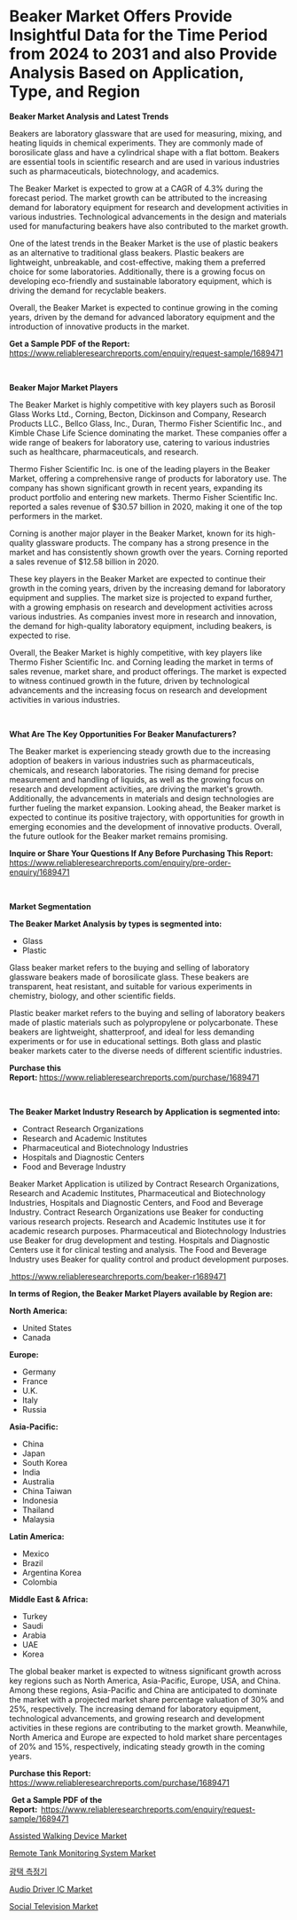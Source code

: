 <p><h1>Beaker Market Offers Provide Insightful Data for the Time Period from 2024 to 2031 and also Provide Analysis Based on Application, Type, and Region</h1></p><p><strong>Beaker Market Analysis and Latest Trends</strong></p>
<p><p>Beakers are laboratory glassware that are used for measuring, mixing, and heating liquids in chemical experiments. They are commonly made of borosilicate glass and have a cylindrical shape with a flat bottom. Beakers are essential tools in scientific research and are used in various industries such as pharmaceuticals, biotechnology, and academics.</p><p>The Beaker Market is expected to grow at a CAGR of 4.3% during the forecast period. The market growth can be attributed to the increasing demand for laboratory equipment for research and development activities in various industries. Technological advancements in the design and materials used for manufacturing beakers have also contributed to the market growth.</p><p>One of the latest trends in the Beaker Market is the use of plastic beakers as an alternative to traditional glass beakers. Plastic beakers are lightweight, unbreakable, and cost-effective, making them a preferred choice for some laboratories. Additionally, there is a growing focus on developing eco-friendly and sustainable laboratory equipment, which is driving the demand for recyclable beakers.</p><p>Overall, the Beaker Market is expected to continue growing in the coming years, driven by the demand for advanced laboratory equipment and the introduction of innovative products in the market.</p></p>
<p><strong>Get a Sample PDF of the Report:&nbsp;</strong> <a href="https://www.reliableresearchreports.com/enquiry/request-sample/1689471">https://www.reliableresearchreports.com/enquiry/request-sample/1689471</a></p>
<p>&nbsp;</p>
<p><strong>Beaker Major Market Players</strong></p>
<p><p>The Beaker Market is highly competitive with key players such as Borosil Glass Works Ltd., Corning, Becton, Dickinson and Company, Research Products LLC., Bellco Glass, Inc., Duran, Thermo Fisher Scientific Inc., and Kimble Chase Life Science dominating the market. These companies offer a wide range of beakers for laboratory use, catering to various industries such as healthcare, pharmaceuticals, and research.</p><p>Thermo Fisher Scientific Inc. is one of the leading players in the Beaker Market, offering a comprehensive range of products for laboratory use. The company has shown significant growth in recent years, expanding its product portfolio and entering new markets. Thermo Fisher Scientific Inc. reported a sales revenue of $30.57 billion in 2020, making it one of the top performers in the market.</p><p>Corning is another major player in the Beaker Market, known for its high-quality glassware products. The company has a strong presence in the market and has consistently shown growth over the years. Corning reported a sales revenue of $12.58 billion in 2020.</p><p>These key players in the Beaker Market are expected to continue their growth in the coming years, driven by the increasing demand for laboratory equipment and supplies. The market size is projected to expand further, with a growing emphasis on research and development activities across various industries. As companies invest more in research and innovation, the demand for high-quality laboratory equipment, including beakers, is expected to rise.</p><p>Overall, the Beaker Market is highly competitive, with key players like Thermo Fisher Scientific Inc. and Corning leading the market in terms of sales revenue, market share, and product offerings. The market is expected to witness continued growth in the future, driven by technological advancements and the increasing focus on research and development activities in various industries.</p></p>
<p>&nbsp;</p>
<p><strong>What Are The Key Opportunities For Beaker Manufacturers?</strong></p>
<p><p>The Beaker market is experiencing steady growth due to the increasing adoption of beakers in various industries such as pharmaceuticals, chemicals, and research laboratories. The rising demand for precise measurement and handling of liquids, as well as the growing focus on research and development activities, are driving the market's growth. Additionally, the advancements in materials and design technologies are further fueling the market expansion. Looking ahead, the Beaker market is expected to continue its positive trajectory, with opportunities for growth in emerging economies and the development of innovative products. Overall, the future outlook for the Beaker market remains promising.</p></p>
<p><strong>Inquire or Share Your Questions If Any Before Purchasing This Report:</strong> <a href="https://www.reliableresearchreports.com/enquiry/pre-order-enquiry/1689471">https://www.reliableresearchreports.com/enquiry/pre-order-enquiry/1689471</a></p>
<p>&nbsp;</p>
<p><strong>Market Segmentation</strong></p>
<p><strong>The Beaker Market Analysis by types is segmented into:</strong></p>
<p><ul><li>Glass</li><li>Plastic</li></ul></p>
<p><p>Glass beaker market refers to the buying and selling of laboratory glassware beakers made of borosilicate glass. These beakers are transparent, heat resistant, and suitable for various experiments in chemistry, biology, and other scientific fields.</p><p>Plastic beaker market refers to the buying and selling of laboratory beakers made of plastic materials such as polypropylene or polycarbonate. These beakers are lightweight, shatterproof, and ideal for less demanding experiments or for use in educational settings. Both glass and plastic beaker markets cater to the diverse needs of different scientific industries.</p></p>
<p><strong>Purchase this Report:&nbsp;</strong><a href="https://www.reliableresearchreports.com/purchase/1689471">https://www.reliableresearchreports.com/purchase/1689471</a></p>
<p>&nbsp;</p>
<p><strong>The Beaker Market Industry Research by Application is segmented into:</strong></p>
<p><ul><li>Contract Research Organizations</li><li>Research and Academic Institutes</li><li>Pharmaceutical and Biotechnology Industries</li><li>Hospitals and Diagnostic Centers</li><li>Food and Beverage Industry</li></ul></p>
<p><p>Beaker Market Application is utilized by Contract Research Organizations, Research and Academic Institutes, Pharmaceutical and Biotechnology Industries, Hospitals and Diagnostic Centers, and Food and Beverage Industry. Contract Research Organizations use Beaker for conducting various research projects. Research and Academic Institutes use it for academic research purposes. Pharmaceutical and Biotechnology Industries use Beaker for drug development and testing. Hospitals and Diagnostic Centers use it for clinical testing and analysis. The Food and Beverage Industry uses Beaker for quality control and product development purposes.</p></p>
<p><a href="https://www.reliableresearchreports.com/beaker-r1689471">&nbsp;https://www.reliableresearchreports.com/beaker-r1689471</a></p>
<p><strong>In terms of Region, the Beaker Market Players available by Region are:</strong></p>
<p>
    <p> <strong> North America: </strong>
        <ul>
            <li>United States</li>
            <li>Canada</li>
        </ul>
        </p> 
    <p> <strong> Europe: </strong>
        <ul>
            <li>Germany</li>
            <li>France</li>
            <li>U.K.</li>
            <li>Italy</li>
            <li>Russia</li>
        </ul>
        </p> 
    <p> <strong> Asia-Pacific: </strong>
        <ul>
            <li>China</li>
            <li>Japan</li>
            <li>South Korea</li>
            <li>India</li>
            <li>Australia</li>
            <li>China Taiwan</li>
            <li>Indonesia</li>
            <li>Thailand</li>
            <li>Malaysia</li>
        </ul>
        </p> 
    <p> <strong> Latin America: </strong>
        <ul>
            <li>Mexico</li>
            <li>Brazil</li>
            <li>Argentina Korea</li>
            <li>Colombia</li>
        </ul>
        </p> 
    <p> <strong> Middle East & Africa: </strong>
        <ul>
            <li>Turkey</li>
            <li>Saudi</li>
            <li>Arabia</li>
            <li>UAE</li>
            <li>Korea</li>
        </ul>
    </p>
    </p>
<p><p>The global beaker market is expected to witness significant growth across key regions such as North America, Asia-Pacific, Europe, USA, and China. Among these regions, Asia-Pacific and China are anticipated to dominate the market with a projected market share percentage valuation of 30% and 25%, respectively. The increasing demand for laboratory equipment, technological advancements, and growing research and development activities in these regions are contributing to the market growth. Meanwhile, North America and Europe are expected to hold market share percentages of 20% and 15%, respectively, indicating steady growth in the coming years.</p></p>
<p><strong>Purchase this Report: </strong><a href="https://www.reliableresearchreports.com/purchase/1689471">https://www.reliableresearchreports.com/purchase/1689471</a></p>
<p>&nbsp;<strong>Get a Sample PDF of the Report:&nbsp;&nbsp;</strong><a href="https://www.reliableresearchreports.com/enquiry/request-sample/1689471">https://www.reliableresearchreports.com/enquiry/request-sample/1689471</a></p>
<p><strong></strong></p>
<p><p><a href="https://github.com/bmorecock/Market-Research-Report-List-4/blob/main/assisted-walking-device-market.md">Assisted Walking Device Market</a></p><p><a href="https://issuu.com/reportprime-2/docs/remote-tank-monitoring-system-market-size-2030.ppt">Remote Tank Monitoring System Market</a></p><p><a href="https://medium.com/@percyhagernes9778/%EA%B8%80%EB%A1%9C%EC%8A%A4-%EB%AF%B8%ED%84%B0-%EC%8B%9C%EC%9E%A5-%EB%B3%B4%EA%B3%A0%EC%84%9C-%EC%A0%9C%ED%92%88-%EC%9C%A0%ED%98%95-%ED%9C%B4%EB%8C%80%EC%9A%A9-%EA%B8%80%EB%A1%9C%EC%8A%A4-%EB%AF%B8%ED%84%B0-%EA%B3%A0%EC%A0%95-%EA%B8%80%EB%A1%9C%EC%8A%A4-%EB%AF%B8%ED%84%B0-%EC%B5%9C%EC%A2%85-%EC%82%AC%EC%9A%A9-%EC%9E%90%EB%8F%99%EC%B0%A8-%EB%8F%84%EB%A3%8C-%EB%B0%8F-%EC%9E%89%ED%81%AC-%EC%9C%A0%EB%A6%AC-%ED%95%AD%EA%B3%B5%EC%9A%B0%EC%A3%BC-%EC%86%8C%EB%B9%84%EC%9E%90-%EC%A0%84%EC%9E%90%EC%A0%9C%ED%92%88-%EC%96%91%EA%B7%B9%EC%82%B0%ED%99%94-%EA%B8%88%EC%86%8D-%EB%B0%8F-%EC%A7%80%EC%97%AD-2024-90fabae6f637">광택 측정기</a></p><p><a href="https://medium.com/@brendamoreno1988/audio-driver-ic-industry-analysis-report-its-market-size-growing-with-a-cagr-of-14-by-49a52289476f">Audio Driver IC Market</a></p><p><a href="https://medium.com/@sarahhopkins94/insights-into-the-social-television-market-size-which-is-expanding-with-a-8-2-119f59dce47f">Social Television Market</a></p></p>